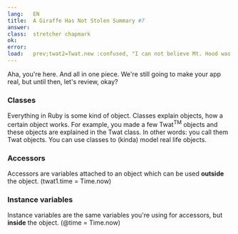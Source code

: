 ```yaml
---
lang:   EN
title:  A Giraffe Has Not Stolen Summary #7
answer: 
class:  stretcher chapmark
ok:     
error:  
load:   prev;twat2=Twat.new :confused, "I can not believe Mt. Hood was stolen!"
---
```


Aha, you're here. And all in one piece. We're still going to make your app real,
but until then, let's review, okay?

### Classes
Everything in Ruby is some kind of object. Classes explain objects, how a certain object works.
For example, you made a few Twat<sup>TM</sup> objects and these objects are explained in the Twat
class.
In other words: you call them Twat objects.
You can use classes to (kinda) model real life objects.

### Accessors
Accessors are variables attached to an object which can be used __outside__ the object.
(twat1.time = Time.now)

### Instance variables
Instance variables are the same variables you're using for accessors, but __inside__ the object.
(@time = Time.now)
